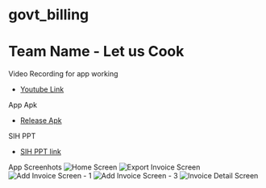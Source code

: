 # govt_billing
# Team Name - Let us Cook

Video Recording for app working
- [Youtube Link](https://youtu.be/DAioduqLckQ)

App Apk 
- [Release Apk](https://drive.google.com/file/d/12lCq3F3Ienvqv6afoCFEYo7ta2adGJYy/view?usp=sharing)

SIH PPT
- [SIH PPT link](https://drive.google.com/file/d/13CvlfCMR7ViYA9AsYcG6gGT8uYh_gegR/view?usp=sharing)


App Screenhots
![Home Screen](https://github.com/Anurag-error404/govt_billing_Team_Let_us_cook/blob/final/p1.jpg)
![Export Invoice Screen](https://github.com/Anurag-error404/govt_billing_Team_Let_us_cook/blob/final/p2.jpg)
![Add Invoice Screen - 1](https://github.com/Anurag-error404/govt_billing_Team_Let_us_cook/blob/final/p6.jpg)
![Add Invoice Screen - 3](https://github.com/Anurag-error404/govt_billing_Team_Let_us_cook/blob/final/p3.jpg)
![Invoice Detail Screen](https://github.com/Anurag-error404/govt_billing_Team_Let_us_cook/blob/final/p4.jpg)
